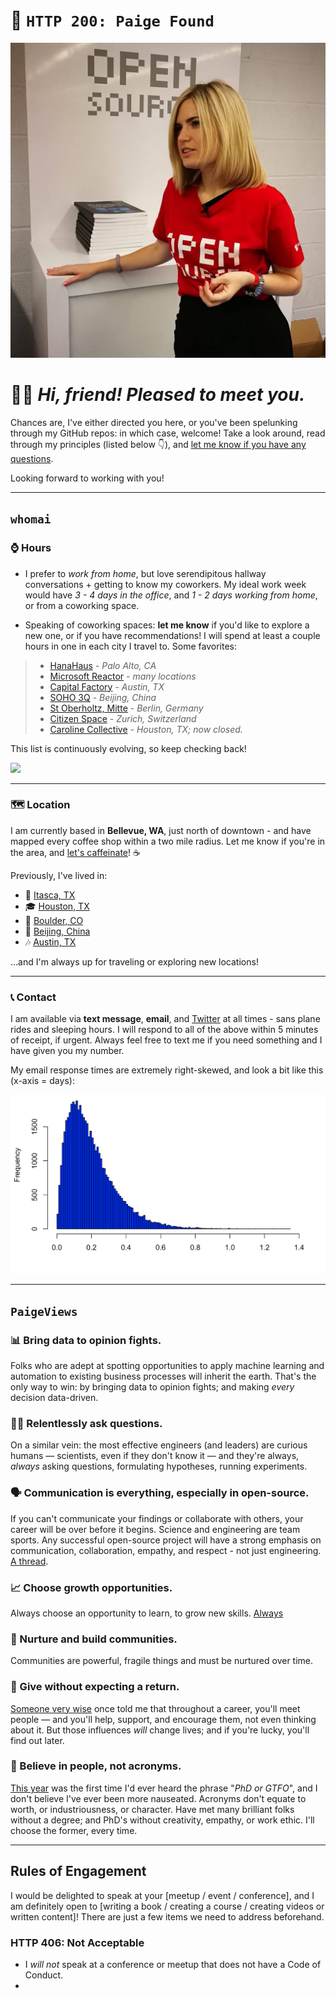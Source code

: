 # 📶 `HTTP 200: Paige Found`

![](https://github.com/dynamicwebpaige/info/blob/master/23926211_10155941132466672_7816746537214097786_o.jpg?raw=true)

# 🙋‍♀️ _Hi, friend! Pleased to meet you._ 

Chances are, I've either directed you here, or you've been spelunking through my GitHub repos: in which case, welcome! Take a look around, read through my principles (listed below 👇), and [let me know if you have any questions](mailto:paige.bailey@microsoft.com). 

Looking forward to working with you!

*******

## `whomai`

### ⌚ Hours

* I prefer to _work from home_, but love serendipitous hallway conversations + getting to know my coworkers. My ideal work week would have _3 - 4 days in the office_, and _1 - 2 days working from home_, or from a coworking space.

* Speaking of coworking spaces: **let me know** if you'd like to explore a new one, or if you have recommendations! I will spend at least a couple hours in one in each city I travel to. Some favorites:

> * [HanaHaus](http://www.hanahaus.com/) - _Palo Alto, CA_
> * [Microsoft Reactor](https://developer.microsoft.com/en-us/reactor/) - _many locations_
> * [Capital Factory](https://www.capitalfactory.com/) - _Austin, TX_
> * [SOHO 3Q](http://www.soho3q.com/home/#!/) - _Beijing, China_
> * [St Oberholtz, Mitte](http://sanktoberholz.de/en/locations/) - _Berlin, Germany_
> * [Citizen Space](https://citizen-space.ch/) - _Zurich, Switzerland_
> * [Caroline Collective](https://www.houstonpress.com/arts/caroline-collective-is-officially-closed-6390605) - _Houston, TX; now closed._

This list is continuously evolving, so keep checking back!

![](https://pbs.twimg.com/media/DZob0mWV4AEwKuH.jpg:large)

***************

### 🗺 Location

I am currently based in **Bellevue, WA**, just north of downtown - and have mapped every coffee shop within a two mile radius. Let me know if you're in the area, and [let's caffeinate](https://calendly.com/paigebailey)! ☕

Previously, I've lived in:

* 🤠 [Itasca, TX](https://goo.gl/maps/76qUXHeyBcs)
* 🎓 [Houston, TX](https://goo.gl/maps/TXgq2ZAVsmP2)
* 🌌 [Boulder, CO](https://goo.gl/maps/adPT6ZSwCRT2)
* 🏮 [Beijing, China](https://goo.gl/maps/fcAfj4DkQpq)
* 🎶 [Austin, TX](https://goo.gl/maps/StdBoqh8hZs)

...and I'm always up for traveling or exploring new locations!

*****************

### 📞 Contact

I am available via **text message**, **email**, and [Twitter](https://www.twitter.com/dynamicwebpaige) at all times - sans plane rides and sleeping hours. I will respond to all of the above within 5 minutes of receipt, if urgent. Always feel free to text me if you need something and I have given you my number.

My email response times are extremely right-skewed, and look a bit like this (x-axis = days):

![](https://github.com/dynamicwebpaige/info/blob/master/paige_responses.png?raw=true)

**********

## `PaigeViews`

### 📊 Bring data to opinion fights.
Folks who are adept at spotting opportunities to apply machine learning and automation to existing business processes will inherit the earth. That's the only way to win: by bringing data to opinion fights; and making *every* decision data-driven.

### 🙋‍♀️ Relentlessly ask questions.
On a similar vein: the most effective engineers (and leaders) are curious humans — scientists, even if they don't know it — and they're always, *always* asking questions, formulating hypotheses, running experiments.

### 🗣 Communication is everything, especially in open-source.
If you can't communicate your findings or collaborate with others, your career will be over before it begins. Science and engineering are team sports. Any successful open-source project will have a strong emphasis on communication, collaboration, empathy, and respect - not just engineering. [A thread](https://twitter.com/DynamicWebPaige/status/945702102214594560).

### 📈 Choose growth opportunities.
Always choose an opportunity to learn, to grow new skills. [Always](https://twitter.com/DynamicWebPaige/status/1050126083863924736)

### 👭 Nurture and build communities.
Communities are powerful, fragile things and must be nurtured over time.

### 🎁 Give without expecting a return.
[Someone very wise](http://third-bit.com/) once told me that throughout a career, you'll meet people — and you'll help, support, and encourage them, not even thinking about it. But those influences _will_ change lives; and if you're lucky, you'll find out later.

### 🙏 Believe in people, not acronyms.
[This year](https://twitter.com/DynamicWebPaige/status/984584446316703746) was the first time I'd ever heard the phrase "_PhD or GTFO_", and I don't believe I've ever been more nauseated. Acronyms don't equate to worth, or industriousness, or character. Have met many brilliant folks without a degree; and PhD's without creativity, empathy, or work ethic. I'll choose the former, every time.

**********

## Rules of Engagement

I would be delighted to speak at your [meetup / event / conference], and I am definitely open to [writing a book / creating a course / creating videos or written content]! There are just a few items we need to address beforehand.

### HTTP 406: Not Acceptable

* I _will not_ speak at a conference or meetup that does not have a Code of Conduct.
*
